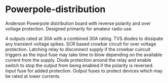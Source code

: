 # Powerpole-distribution
Anderson Powerpole distribution board with reverse polarity and over voltage protection.
Designed primarily for amateur radio use.

4 outputs rated at 30A with a combined 30A rating.
TVS diodes to dissipate any transient voltage spikes.
SCR based crowbar circuit for over voltage protection.
Latching relay to disconnect supply if the crowbar cuircuit triggers as the input fuse may take time to blow depending on the available current from the supply.
Diode protection around the relay and enable switch to stop the output from being enabled if the polarity is reversed.
Input fuse for added protection.
Output fuses to protect devices which may be rated at lower currents.
